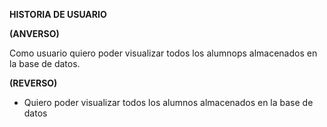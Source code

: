 **HISTORIA DE USUARIO**

**(ANVERSO)**

Como usuario quiero poder visualizar todos los alumnops almacenados en la base de
datos.

**(REVERSO)**

- Quiero poder visualizar todos los alumnos almacenados en la base de datos
